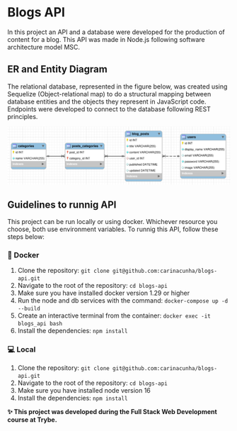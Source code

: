 # Blogs API #

In this project an API and a database were developed for the production of content for a blog. This API was made in Node.js following software architecture model MSC. 

## ER and Entity Diagram ##
The relational database, represented in the figure below, was created using Sequelize (Object-relational map) to do a structural mapping between database entities and the objects they represent in JavaScript code. Endpoints were developed to connect to the database following REST principles.

![alt Relational database](db.png "Relational database of Blog API")

## Guidelines to runnig API ##
This project can be run locally or using docker. Whichever resource you choose, both use environment variables. To runnig this API, follow these steps below:

### :whale: Docker ###
1. Clone the repository: ```git clone git@github.com:carinacunha/blogs-api.git```
2. Navigate to the root of the repository: ```cd blogs-api```
3. Make sure you have installed docker version 1.29 or higher
4. Run the node and db services with the command: ```docker-compose up -d --build```
5. Create an interactive terminal from the container: ```docker exec -it blogs_api bash```
6. Install the dependencies: ```npm install```

### :computer: Local ###
1. Clone the repository: ```git clone git@github.com:carinacunha/blogs-api.git```
2. Navigate to the root of the repository: ```cd blogs-api```
3. Make sure you have installed node version 16
4. Install the dependencies: ```npm install```

**✨ This project was developed during the Full Stack Web Development course at Trybe.**
